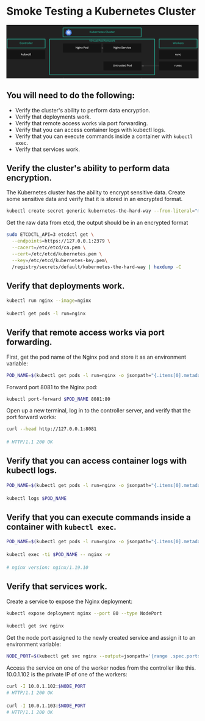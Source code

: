 # Smoke Testing a Kubernetes Cluster

![img](./smoke.png)

## You will need to do the following:
* Verify the cluster's ability to perform data encryption.
* Verify that deployments work.
* Verify that remote access works via port forwarding.
* Verify that you can access container logs with kubectl logs.
* Verify that you can execute commands inside a container with `kubectl exec`.
* Verify that services work.



## Verify the cluster's ability to perform data encryption.

The Kubernetes cluster has the ability to encrypt sensitive data. Create some sensitive data and verify that it is stored in an encrypted format.
```bash
kubectl create secret generic kubernetes-the-hard-way --from-literal="mykey=mydata"
```

Get the raw data from etcd, the output should be in an encrypted format
```bash
sudo ETCDCTL_API=3 etcdctl get \
  --endpoints=https://127.0.0.1:2379 \
  --cacert=/etc/etcd/ca.pem \
  --cert=/etc/etcd/kubernetes.pem \
  --key=/etc/etcd/kubernetes-key.pem\
  /registry/secrets/default/kubernetes-the-hard-way | hexdump -C
```

## Verify that deployments work.
```bash
kubectl run nginx --image=nginx

kubectl get pods -l run=nginx
```

## Verify that remote access works via port forwarding.
First, get the pod name of the Nginx pod and store it as an environment variable:
```bash
POD_NAME=$(kubectl get pods -l run=nginx -o jsonpath="{.items[0].metadata.name}")
```
Forward port 8081 to the Nginx pod:
```bash
kubectl port-forward $POD_NAME 8081:80
```

Open up a new terminal, log in to the controller server, and verify that the port forward works:
```bash
curl --head http://127.0.0.1:8081

# HTTP/1.1 200 OK
```

## Verify that you can access container logs with kubectl logs.
```bash
POD_NAME=$(kubectl get pods -l run=nginx -o jsonpath="{.items[0].metadata.name}")

kubectl logs $POD_NAME
```

## Verify that you can execute commands inside a container with `kubectl exec`.
```bash
POD_NAME=$(kubectl get pods -l run=nginx -o jsonpath="{.items[0].metadata.name}")

kubectl exec -ti $POD_NAME -- nginx -v

# nginx version: nginx/1.19.10
```

## Verify that services work.
Create a service to expose the Nginx deployment:
```bash
kubectl expose deployment nginx --port 80 --type NodePort

kubectl get svc nginx
```
Get the node port assigned to the newly created service and assign it to an environment variable:
```bash
NODE_PORT=$(kubectl get svc nginx --output=jsonpath='{range .spec.ports[0]}{.nodePort}')
```

Access the service on one of the worker nodes from the controller like this. 10.0.1.102 is the private IP of one of the workers:
```bash
curl -I 10.0.1.102:$NODE_PORT
# HTTP/1.1 200 OK

curl -I 10.0.1.103:$NODE_PORT
# HTTP/1.1 200 OK
```